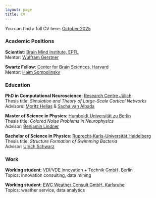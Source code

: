 ```yaml
---
layout: page
title: CV
---
```


You can find a full CV here: [October 2025](assets/pdf/CV.pdf)

### Academic Positions

**Scientist**: [Brain Mind Institute, EPFL](https://www.epfl.ch/schools/sv/bmi/)\
Mentor: [Wulfram Gerstner](https://www.epfl.ch/labs/lcn/)

**Swartz Fellow**: [Center for Brain Sciences, Harvard](https://cbs.fas.harvard.edu/)\
Mentor: [Haim Sompolinsky](https://sites.harvard.edu/sompolinsky-group/)

### Education

**PhD in Computational Neuroscience**: [Research Centre Jülich](https://www.fz-juelich.de/en)\
Thesis title: *Simulation and Theory of Large-Scale Cortical Networks*\
Advisors: [Moritz Helias](https://www.fz-juelich.de/en/inm/inm-6/forschung/theory-of-multi-scale-neuronal-networks-b-fg-template) & [Sacha van Albada](https://www.fz-juelich.de/en/inm/inm-6/forschung/theoretical-neuroanatomy-b-fg-template)

**Master of Science in Physics**: [Humboldt Universität zu Berlin](https://www.hu-berlin.de/en)\
Thesis title: *Colored Noise Problems in Neurophysics*\
Advisor: [Benjamin Lindner](http://people.physik.hu-berlin.de/~neurophys/index.html)

**Bachelor of Science in Physics**: [Ruprecht-Karls-Universität Heidelberg](https://www.uni-heidelberg.de/en)\
Thesis title: *Structure Formation of Swimming Bacteria*\
Advisor: [Ulrich Schwarz](https://www.thphys.uni-heidelberg.de/~biophys/)

### Work

**Working student**: [VDI/VDE Innovation + Technik GmbH, Berlin](https://vdivde-it.de/en)\
Topics: innovation consulting, data mining

**Working student**: [EWC Weather Consult GmbH, Karlsruhe](https://www.ubimet.com/en/)\
Topics: weather service, data analytics
